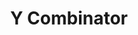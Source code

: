 ---
title: "Y Combinator"
showDate: false
draft: false
tags: ["classic","poem"]
link: "https://www.youtube.com/channel/UCcefcZRL2oaA_uBNeo5UOWg"
---
